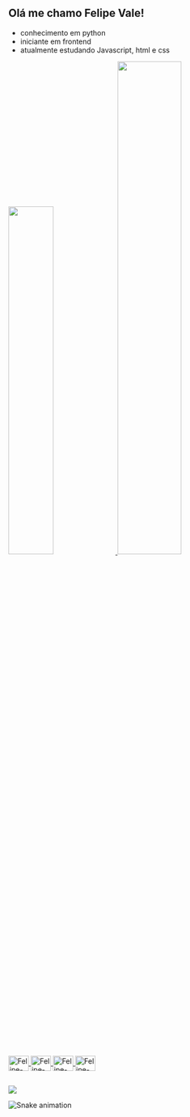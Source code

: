 ## Olá me chamo Felipe Vale!
- conhecimento em python
- iniciante em frontend
- atualmente estudando Javascript, html e css

<div>
  <a href="https://github.com/FelipeValve">
  <img width="42%" src="https://github-readme-stats.vercel.app/api?username=FelipeValve&show_icons=true&theme=dark&include_all_comits=false&count_private=true"/>
  <img width="50%" src="https://github-readme-stats.vercel.app/api/top-langs/?username=FelipeValve&layout=compact&langs_count=16&theme=dark"/>
</div>

<div style="display: inline_block"><br>
  <img align="center" alt="Felipe-Python" height="30" width="40" src="https://cdn.jsdelivr.net/gh/devicons/devicon/icons/python/python-original.svg">
  <img align="center" alt="Felipe-html" height="30" width="40" src="https://cdn.jsdelivr.net/gh/devicons/devicon/icons/html5/html5-original.svg">
  <img align="center" alt="Felipe-css" height="30" width="40" src="https://cdn.jsdelivr.net/gh/devicons/devicon/icons/css3/css3-original.svg">
  <img align="center" alt="Felipe-Javascript" height="30" width="40" src="https://cdn.jsdelivr.net/gh/devicons/devicon/icons/javascript/javascript-original.svg">
</div>

##  
<div>
   <a href="https://www.linkedin.com/in/felipe-de-paiva-vale-831445253/" target="_blank"><img src="https://img.shields.io/badge/-LinkedIn-%230077B5?style=for-the-badge&logo=linkedin&logoColor=white" target="_blank"></a> 
  
  ![Snake animation](https://github.com/FelipeValve/FelipeValve/blob/output/github-contribution-grid-snake.svg)
</div>
  
  
